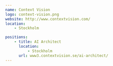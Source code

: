 ```yaml
---
name: Context Vision
logo: context-vision.png
website: http://www.contextvision.com/
location:
    - Stockholm

positions:
    - title: AI Architect
      location:
          - Stockholm
      url: www3.contextvision.se/ai-architect/
---
```

